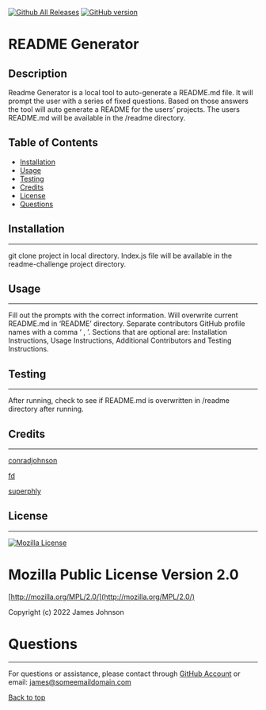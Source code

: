 
 [![Github All Releases](https://img.shields.io/github/downloads/conradjohnson/readme-generator/total.svg)]()
 [![GitHub version](https://badge.fury.io/gh/conradjohnson%2Freadme-generator.svg)](https://github.com/Naereen/readme-generator)


# README Generator

## Description

Readme Generator is a local tool to auto-generate a README.md file.  It will prompt the user with a series of fixed questions.  Based on those answers the tool will auto generate a README for the users’ projects.  The users README.md will be available in the /readme directory.



## Table of Contents

- [Installation](#installation)
- [Usage](#usage)
- [Testing](#testing)
- [Credits](#credits)
- [License](#license)
- [Questions](#questions)



## Installation
***

git clone project in local directory.  Index.js file will be available in the readme-challenge project directory.

## Usage
***

Fill out the prompts with the correct information.  Will overwrite current README.md in ‘README’ directory.  Separate contributors GitHub profile names with a comma ‘ , ’.    Sections that are optional are: Installation Instructions, Usage Instructions, Additional Contributors and Testing Instructions.

## Testing
***

After running, check to see if README.md is overwritten in /readme directory after running. 

## Credits
 ***

[conradjohnson](https://github.com/conradjohnson)

[fd](https://github.com/fd)

[superphly](https://github.com/superphly)

 ## License
 ***

  [![Mozilla License](https://img.shields.io/badge/license-Mozilla-green.svg)](http://mozilla.org/MPL/2.0/)

  Mozilla Public License Version 2.0
  ==================================

  [http://mozilla.org/MPL/2.0/](http://mozilla.org/MPL/2.0/)
  
  
  Copyright (c) 2022 James Johnson
          

# Questions
***
For questions or assistance, please contact through [GitHub Account](https://github.com/conradjohnson) or email: [james@someemaildomain.com](mailto:james@someemaildomain.com)


 [Back to top](#description)